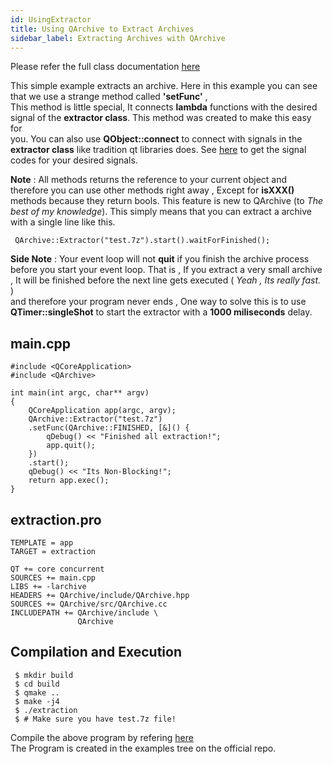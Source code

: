 ```yaml
---
id: UsingExtractor
title: Using QArchive to Extract Archives
sidebar_label: Extracting Archives with QArchive
---
```


Please refer the full class documentation [here](QArchiveExtractor.md)

This simple example extracts an archive.
Here in this example you can see that we use a strange method called **'setFunc'** ,   
This method is little special, It connects **lambda** functions with the desired   
signal of the **extractor class**. This method was created to make this easy for   
you. You can also use **QObject::connect** to connect with signals in the   
**extractor class** like tradition qt libraries does. See [here](QArchiveSignalCodes.md) to get the signal
codes for your desired signals.

**Note** : All methods returns the reference to your current object and therefore you
can use other methods right away , Except for **isXXX()** methods because they return
bools. This feature is new to QArchive (to *The best of my knowledge*). This simply
means that you can extract a archive with a single line like this.

```
 QArchive::Extractor("test.7z").start().waitForFinished();
```

**Side Note** : Your event loop will not **quit** if you finish the archive process
before you start your event loop. That is , If you extract a very small archive , It 
will be finished before the next line gets executed ( *Yeah , Its really fast.* )   
and therefore your program never ends , One way to solve this is to use   
**QTimer::singleShot** to start the extractor with a **1000 miliseconds** delay.

## main.cpp
```
#include <QCoreApplication>
#include <QArchive>

int main(int argc, char** argv)
{
    QCoreApplication app(argc, argv);
    QArchive::Extractor("test.7z")
    .setFunc(QArchive::FINISHED, [&]() {
        qDebug() << "Finished all extraction!";
        app.quit();
    })
    .start();
    qDebug() << "Its Non-Blocking!";
    return app.exec();
}
```

## extraction.pro

```
TEMPLATE = app
TARGET = extraction

QT += core concurrent
SOURCES += main.cpp
LIBS += -larchive
HEADERS += QArchive/include/QArchive.hpp
SOURCES += QArchive/src/QArchive.cc
INCLUDEPATH += QArchive/include \
               QArchive

```

## Compilation and Execution

```
 $ mkdir build
 $ cd build
 $ qmake ..
 $ make -j4
 $ ./extraction
 $ # Make sure you have test.7z file!
```

Compile the above program by refering [here](AddingToYourQtProject.md)   
The Program is created in the examples tree on the official repo.

